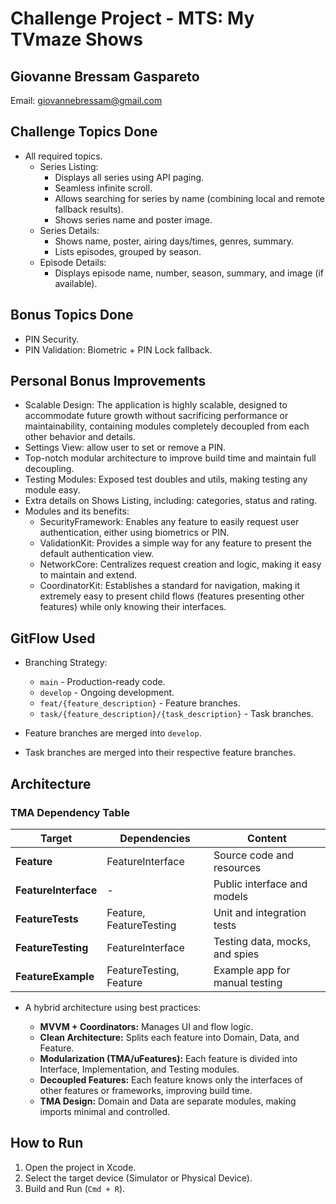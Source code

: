 # Challenge Project - MTS: My TVmaze Shows

## Giovanne Bressam Gaspareto

Email: [giovannebressam@gmail.com](mailto:giovannebressam@gmail.com)

## Challenge Topics Done

* All required topics.
    * Series Listing:
        * Displays all series using API paging.
        * Seamless infinite scroll.
        * Allows searching for series by name (combining local and remote fallback results).
        * Shows series name and poster image.
    * Series Details:
        * Shows name, poster, airing days/times, genres, summary.
        * Lists episodes, grouped by season.
    * Episode Details:
        * Displays episode name, number, season, summary, and image (if available).

## Bonus Topics Done

* PIN Security.
* PIN Validation: Biometric + PIN Lock fallback.

## Personal Bonus Improvements

* Scalable Design: The application is highly scalable, designed to accommodate future growth without sacrificing performance or maintainability, containing modules completely decoupled from each other behavior and details.
* Settings View: allow user to set or remove a PIN.
* Top-notch modular architecture to improve build time and maintain full decoupling.
* Testing Modules: Exposed test doubles and utils, making testing any module easy.
* Extra details on Shows Listing, including: categories, status and rating.
* Modules and its benefits:
    * SecurityFramework: Enables any feature to easily request user authentication, either using biometrics or PIN.
    * ValidationKit: Provides a simple way for any feature to present the default authentication view.
    * NetworkCore: Centralizes request creation and logic, making it easy to maintain and extend.
    * CoordinatorKit: Establishes a standard for navigation, making it extremely easy to present child flows (features presenting other features) while only knowing their interfaces.

## GitFlow Used

* Branching Strategy:

  * `main` - Production-ready code.
  * `develop` - Ongoing development.
  * `feat/{feature_description}` - Feature branches.
  * `task/{feature_description}/{task_description}` - Task branches.
* Feature branches are merged into `develop`.
* Task branches are merged into their respective feature branches.

## Architecture

### TMA Dependency Table

| Target               | Dependencies            | Content                        |
| -------------------- | ----------------------- | ------------------------------ |
| **Feature**          | FeatureInterface        | Source code and resources      |
| **FeatureInterface** | -                       | Public interface and models    |
| **FeatureTests**     | Feature, FeatureTesting | Unit and integration tests     |
| **FeatureTesting**   | FeatureInterface        | Testing data, mocks, and spies |
| **FeatureExample**   | FeatureTesting, Feature | Example app for manual testing |

* A hybrid architecture using best practices:

  * **MVVM + Coordinators:** Manages UI and flow logic.
  * **Clean Architecture:** Splits each feature into Domain, Data, and Feature.
  * **Modularization (TMA/uFeatures):** Each feature is divided into Interface, Implementation, and Testing modules.
  * **Decoupled Features:** Each feature knows only the interfaces of other features or frameworks, improving build time.
  * **TMA Design:** Domain and Data are separate modules, making imports minimal and controlled.

## How to Run

1. Open the project in Xcode.
2. Select the target device (Simulator or Physical Device).
3. Build and Run (`Cmd + R`).

